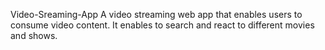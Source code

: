 Video-Sreaming-App
A video streaming web app that enables users to consume video content.
It enables to search and react to different movies and shows.
